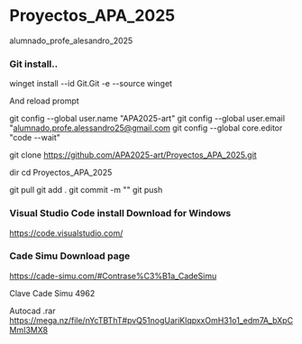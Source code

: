 # Proyectos_APA_2025
alumnado_profe_alesandro_2025

### Git install..
winget install --id Git.Git -e --source winget

And reload prompt

git config  --global user.name "APA2025-art"
git  config --global  user.email "alumnado.profe.alessandro25@gmail.com
git config --global core.editor "code --wait"

git clone https://github.com/APA2025-art/Proyectos_APA_2025.git

dir
cd Proyectos_APA_2025

git pull
git add .
git commit -m ""
git push

### Visual Studio Code install Download for Windows
https://code.visualstudio.com/

### Cade Simu Download page
https://cade-simu.com/#Contrase%C3%B1a_CadeSimu

Clave Cade Simu 4962

Autocad .rar
https://mega.nz/file/nYcTBThT#pvQ51nogUariKlqpxxOmH31o1_edm7A_bXpCMmI3MX8